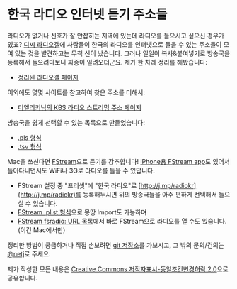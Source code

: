 한국 라디오 인터넷 듣기 주소들
==============================

라디오가 없거나 신호가 잘 안잡히는 지역에 있는데 라디오를 들으시고 싶으신
경우가 있죠?  [디씨 라디오갤][radiogal]에 사람들이 한국의 라디오를 인터넷으로
들을 수 있는 주소들이 모여 있는 것을 발견하고는 무척 신이 났습니다.  그러나
일일이 복사&붙여넣기로 방송국을 등록해서 들으려다보니 짜증이 밀려오더군요.
제가 한 차례 정리를 해봤습니다:

* [정리된 라디오갤 페이지](RadioGal.html)

이외에도 몇몇 사이트를 참고하여 찾은 주소를 더해서:

* [미엘리키님의 KBS 라디오 스트리밍 주소 페이지][mielikki]

방송국을 쉽게 선택할 수 있는 목록으로 만들었습니다:

* [.pls 형식](KoreanRadioURLs.pls)
* [.tsv 형식](KoreanRadioURLs.tsv)


Mac을 쓰신다면 [FStream][]으로 듣기를 강추합니다!
[iPhone용 FStream app][fstream app]도 있어서 돌아다니면서도 WiFi나 3G로
라디오를 들을 수 있답니다.

* FStream 설정 중 "프리셋"에 "한국 라디오"로
[http://j.mp/radiokr](http://j.mp/radiokr)를 등록해두시면 위의 방송국들을
아주 편하게 선택해서 들으실 수 있습니다.
* [FStream .plist 형식](KoreanRadioURLs.fstream.plist)으로 몽땅 Import도
가능하며
* [FStream fsradio: URL 목록](KoreanRadioURLs.fstream.html)에서 바로
FStream으로 라디오를 열 수도 있습니다. (이건 Mac에서만)


정리한 방법이 궁금하거나 직접 손보려면 [git 저장소][radio.kr git repo]를
가보시고, 그 밖의 문의/건의는 [@netj](http://twitter.com/netj)로 주세요.

제가 작성한 모든 내용은
[Creative Commons 저작자표시-동일조건변경허락 2.0][cc by-sa]으로 공유합니다.


[radiogal]: http://gall.dcinside.com/list.php?id=radio&no=35715&page=1&bbs=
[mielikki]: http://mielikki.tistory.com/197
[fstream]: http://www.sourcemac.com/?page=fstream
[fstream app]: http://phobos.apple.com/WebObjects/MZStore.woa/wa/viewSoftware?id=289892007&mt=8
[radio.kr git repo]: http://github.com/netj/radio.kr
[cc by-sa]: http://creativecommons.org/licenses/by-sa/2.0/kr/deed.ko
